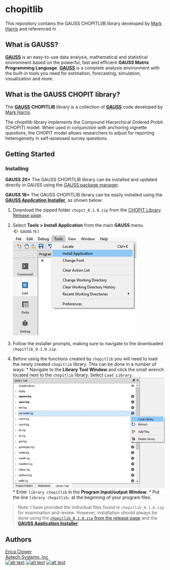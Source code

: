 # chopitlib
 This repository contains the GAUSS CHOPITLIIB library developed by [Mark Harris](https://staffportal.curtin.edu.au/staff/profile/view/Mark.Harris/) and referenced in

 ## What is GAUSS?
  [**GAUSS**](www.aptech.com) is an easy-to-use data analysis, mathematical and statistical environment based on the powerful, fast and efficient **GAUSS Matrix Programming Language**. [**GAUSS**](www.aptech.com) is a complete analysis environment with the built-in tools you need for estimation, forecasting, simulation, visualization and more.

  ## What is the GAUSS CHOPIT library?
  The [**GAUSS**](www.aptech.com) **CHOPITLIB** library is a collection of [**GAUSS**](www.aptech.com) code developed by [Mark Harris](https://staffportal.curtin.edu.au/staff/profile/view/Mark.Harris/).

  The chopitlib library implements the Compound Hierarchical Ordered Probit (CHOPIT) model. When used in conjunction with anchoring vignette questions, the CHOPIT model allows researchers to adjust for reporting heterogeneity in self-assessed survey questions.  

  ## Getting Started
  ### Installing
  **GAUSS 20+**
  The GAUSS CHOPITLIB library can be installed and updated directly in GAUSS using the [GAUSS package manager](https://www.aptech.com/blog/gauss-package-manager-basics/).

  **GAUSS 18+**
  The GAUSS CHOPITLIB library can be easily installed using the [**GAUSS Application Installer**](https://www.aptech.com/support/installation/using-the-applications-installer-wizard/), as shown below:

  1. Download the zipped folder `chopit_0.1.0.zip` from the [CHOPIT Library Release page](https://github.com/aptech/chopitlib/releases).
  2. Select **Tools > Install Application** from the main **GAUSS** menu.  
  ![install wizard](images/install_application.png)  

  3. Follow the installer prompts, making sure to navigate to the downloaded `chopitlib_0.1.0.zip`.
  4. Before using the functions created by `chopitlib` you will need to load the newly created `chopitlib` library. This can be done in a number of ways:
    *   Navigate to the **Library Tool Window** and click the small wrench located next to the `chopitlib` library. Select `Load Library`.  
    ![load library](images/load_carrionlib.jpg)
    *  Enter `library chopitlib` in the **Program Input/output Window**.
    *  Put the line `library chopitlib;` at the beginning of your program files.

  >Note: I have provided the individual files found in `chopitlib_0.1.0.zip` for examination and review. However, installation should always be done using the [`chopitlib_0.1.0.zip` from the release page](https://github.com/aptech/gauss-qardl/releases) and the [**GAUSS Application Installer**](https://www.aptech.com/support/installation/using-the-applications-installer-wizard/).

  ## Authors
  [Erica Clower](mailto:erica@aptech.com)  
  [Aptech Systems, Inc](https://www.aptech.com/)  
  [![alt text][1.1]][1]
  [![alt text][2.1]][2]
  [![alt text][3.1]][3]

  <!-- links to social media icons -->
  [1.1]: https://www.aptech.com/wp-content/uploads/2019/02/fb.png (Visit Aptech Facebook)
  [2.1]: https://www.aptech.com/wp-content/uploads/2019/02/gh.png (Aptech Github)
  [3.1]: https://www.aptech.com/wp-content/uploads/2019/02/li.png (Find us on LinkedIn)

  <!-- links to your social media accounts -->
  [1]: https://www.facebook.com/GAUSSAptech/
  [2]: https://github.com/aptech
  [3]: https://linkedin.com/in/ericaclower
  <!-- Please don't remove this: Grab your social icons from https://github.com/carlsednaoui/gitsocial -->
